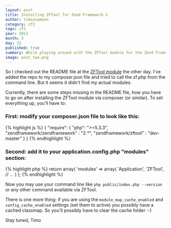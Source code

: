 ```yaml
---
layout: post
title: Installing ZFTool for Zend Framework 2
author: timoziemann
category: zf2
tags: zf2
year: 2013
month: 5
day: 22
published: true
summary: While playing around with the ZFTool module for the Zend Framework 2, I noticed some issues with the CLI setup.
image: post_two.png
---
```


So I checked out the README file at
the [ZFTool module](https://github.com/zendframework/ZFTool/blob/master/README.md)
the other day. I've added the repo to my composer.json file and tried to call
the zf.php from the command line. But it seems it didn't find my actual modules.

Currently, there are some steps missing in the README file, how you have to go
on after installing the ZFTool module via composer (or similar). To set everything
up, you'll have to:

### First: modify your composer.json file to look like this:
{% highlight js %}
{
    "require": {
        "php": ">=5.3.3",
        "zendframework/zendframework"   : "2.*",
        "zendframework/zftool"          : "dev-master"
    }
}
{% endhighlight %}

### Second: add it to your application.config.php "modules" section:
{% highlight php %}
return array(
    'modules' => array(
        'Application',
        'ZFTool',
        // ...
    )
);
{% endhighlight %}

Now you may use your command line like `php public/index.php --version` or any
other command available via ZFTool.

There is one more thing: if you are using the `module_map_cache_enabled` and
`config_cache_enabled` settings (set them to active) you possibly have a cached
classmap. So you'll possibly have to clear the cache folder :-)

Stay tuned,
Timo
